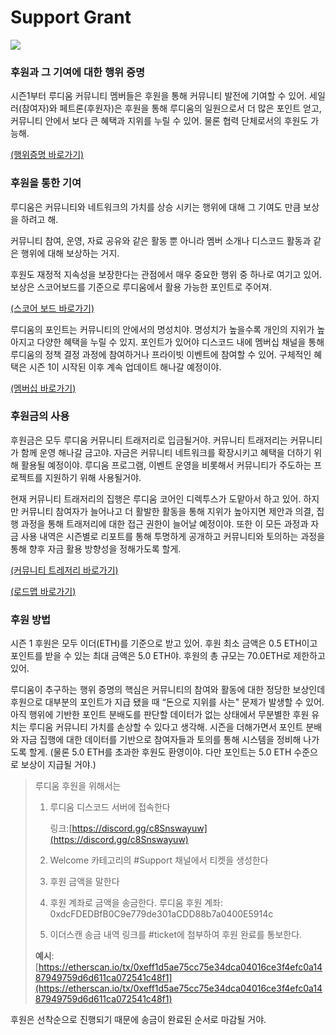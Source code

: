 # Support Grant

![](.gitbook/assets/잼B.png)

### 후원과 그 기여에 대한 행위 증명

시즌1부터 루디움 커뮤니티 멤버들은 후원을 통해 커뮤니티 발전에 기여할 수 있어. 세일러(참여자)와 페트론(후원자)은 후원을 통해 루디움의 일원으로서 더 많은 포인트 얻고, 커뮤니티 안에서 보다 큰 혜택과 지위를 누릴 수 있어. 물론 협력 단체로서의 후원도 가능해.

[(행위증명 바로가기)](proof-of-conduct.md)

### 후원을 통한 기여

루디움은 커뮤니티와 네트워크의 가치를 상승 시키는 행위에 대해 그 기여도 만큼 보상을 하려고 해.

커뮤니티 참여, 운영, 자료 공유와 같은 활동 뿐 아니라 멤버 소개나 디스코드 활동과 같은 행위에 대해 보상하는 거지.

후원도 재정적 지속성을 보장한다는 관점에서 매우 중요한 행위 중 하나로 여기고 있어. 보상은 스코어보드를 기준으로 루디움에서 활용 가능한 포인트로 주어져.

[(스코어 보드 바로가기)](scoreboard.md)

루디움의 포인트는 커뮤니티의 안에서의 명성치야. 명성치가 높을수록 개인의 지위가 높아지고 다양한 혜택을 누릴 수 있지. 포인트가 있어야 디스코드 내에 멤버십 채널을 통해 루디움의 정책 결정 과정에 참여하거나 프라이빗 이벤트에 참여할 수 있어. 구체적인 혜택은 시즌 1이 시작된 이후 계속 업데이트 해나갈 예정이야.

[(멤버십 바로가기)](https://www.notion.so/Membership-e376433a406f4a23b7fc6aba2d84456b)

### 후원금의 사용

후원금은 모두 루디움 커뮤니티 트래저리로 입금될거야. 커뮤니티 트래저리는 커뮤니티가 함께 운영 해나갈 금고야. 자금은 커뮤니티 네트워크를 확장시키고 혜택을 더하기 위해 활용될 예정이야. 루디움 프로그램, 이벤트 운영을 비롯해서 커뮤니티가 주도하는 프로젝트를 지원하기 위해 사용될거야.

현재 커뮤니티 트래저리의 집행은 루디움 코어인 디렉투스가 도맡아서 하고 있어. 하지만 커뮤니티 참여자가 늘어나고 더 활발한 활동을 통해 지위가 높아지면 제안과 의결, 집행 과정을 통해 트래저리에 대한 접근 권한이 늘어날 예정이야. 또한 이 모든 과정과 자금 사용 내역은 시즌별로 리포트를 통해 투명하게 공개하고 커뮤니티와 토의하는 과정을 통해 향후 자금 활용 방향성을 정해가도록 할게.

[(커뮤니티 트레저리 바로가기)](https://www.notion.so/Community-Treasury-a6352fe663ee4b20a158a66ec9bc1ddb)

[(로드맵 바로가기)](https://www.notion.so/Road-Map-122abfc646d6491a862fdacdaff7309a)

### 후원 방법

시즌 1 후원은 모두 이더(ETH)를 기준으로 받고 있어. 후원 최소 금액은 0.5 ETH이고 포인트를 받을 수 있는 최대 금액은 5.0 ETH야. 후원의 총 규모는 70.0ETH로 제한하고 있어.

루디움이 추구하는 행위 증명의 핵심은 커뮤니티의 참여와 활동에 대한 정당한 보상인데 후원으로 대부분의 포인트가 지급 됐을 때 “돈으로 지위를 사는" 문제가 발생할 수 있어. 아직 행위에 기반한 포인트 분배도를 판단할 데이터가 없는 상태에서 무분별한 후원 유치는 루디움 커뮤니티 가치를 손상할 수 있다고 생각해. 시즌을 더해가면서 포인트 분배와 자금 집행에 대한 데이터를 기반으로 참여자들과 토의를 통해 시스템을 정비해 나가도록 할게. (물론 5.0 ETH를 초과한 후원도 환영이야. 다만 포인트는 5.0 ETH 수준으로 보상이 지급될 거야.)

> 루디움 후원을 위해서는
>
> 1.  루디움 디스코드 서버에 접속한다
>
>     링크:[https://discord.gg/c8Snswayuw](https://discord.gg/c8Snswayuw)
> 2. Welcome 카테고리의 #Support 채널에서 티켓을 생성한다
> 3. 후원 금액을 말한다
> 4. 후원 계좌로 금액을 송금한다. 루디움 후원 계좌: 0xdcFDEDBfB0C9e779de301aCDD88b7a0400E5914c
> 5. 이더스캔 송금 내역 링크를 #ticket에 첨부하여 후원 완료를 통보한다.&#x20;
>
> **예시**: [https://etherscan.io/tx/0xeff1d5ae75cc75e34dca04016ce3f4efc0a1487949759d6d611ca072541c48f1](https://etherscan.io/tx/0xeff1d5ae75cc75e34dca04016ce3f4efc0a1487949759d6d611ca072541c48f1)

후원은 선착순으로 진행되기 때문에 송금이 완료된 순서로 마감될 거야.
